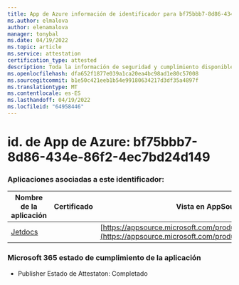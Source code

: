 ```yaml
---
title: App de Azure información de identificador para bf75bbb7-8d86-434e-86f2-4ec7bd24d149
ms.author: elmalova
author: elenamalova
manager: tonybal
ms.date: 04/19/2022
ms.topic: article
ms.service: attestation
certification_type: attested
description: Toda la información de seguridad y cumplimiento disponible para bf75bbb7-8d86-434e-86f2-4ec7bd24d149.
ms.openlocfilehash: dfa652f1877e039a1ca20ea4bc98ad1e80c57008
ms.sourcegitcommit: b1e50c421eeb1b54e99180634217d3df35a4897f
ms.translationtype: MT
ms.contentlocale: es-ES
ms.lasthandoff: 04/19/2022
ms.locfileid: "64958446"
---
```

# <a name="azure-app-id-bf75bbb7-8d86-434e-86f2-4ec7bd24d149"></a>id. de App de Azure: bf75bbb7-8d86-434e-86f2-4ec7bd24d149


### <a name="apps-associated-with-this-id"></a>Aplicaciones asociadas a este identificador:
| **Nombre de la aplicación** | **Certificado** | **Vista en AppSource** |
|--------------|---------------|-----------------------|
| [Jetdocs](../forward/WA200002236.md) |  | [https://appsource.microsoft.com/product/office/WA200002236](https://appsource.microsoft.com/product/office/WA200002236) |

### <a name="microsoft-365-app-compliance-status"></a>Microsoft 365 estado de cumplimiento de la aplicación
- Publisher Estado de Attestaton: Completado
